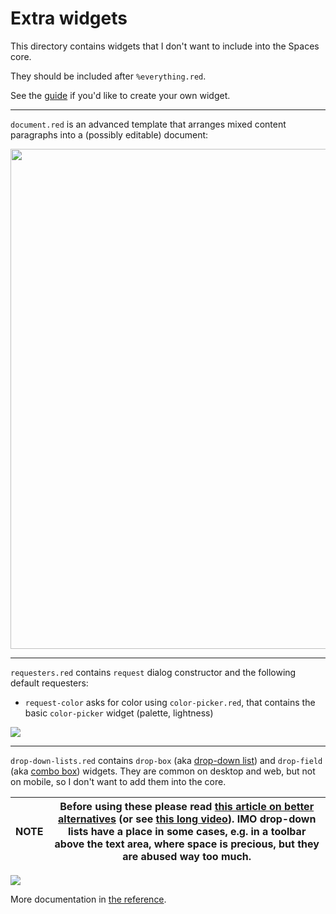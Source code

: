 # Extra widgets

This directory contains widgets that I don't want to include into the Spaces core.

They should be included after `%everything.red`.

See the [guide](guide.md) if you'd like to create your own widget. 

---

`document.red` is an advanced template that arranges mixed content paragraphs into a (possibly editable) document:

<img width=800 src=https://link.storjshare.io/raw/jwtiabvp6myahg3zzf3q5zoii7la/gif/spaces/sample-document-editor.gif></img>

---

`requesters.red` contains `request` dialog constructor and the following default requesters:
- `request-color` asks for color using `color-picker.red`, that contains the basic `color-picker` widget (palette, lightness)

![](https://link.storjshare.io/raw/jwtiabvp6myahg3zzf3q5zoii7la/gif/spaces/widget-color-picker.png)

---

`drop-down-lists.red` contains `drop-box` (aka [drop-down list](https://en.wikipedia.org/wiki/Drop-down_list)) and `drop-field` (aka [combo box](https://en.wikipedia.org/wiki/Combo_box)) widgets. They are common on desktop and web, but not on mobile, so I don't want to add them into the core.

| **NOTE** | Before using these please read [this article on better alternatives](https://medium.com/re-write/fuck-dropdowns-6-ways-to-eliminate-dropdowns-from-your-design-83efb8773675) (or see [this long video](https://youtu.be/hcYAHix-riY)). IMO drop-down lists have a place in some cases, e.g. in a toolbar above the text area, where space is precious, but they are abused way too much. |
|-|-|

![](https://link.storjshare.io/raw/jwtiabvp6myahg3zzf3q5zoii7la/gif/spaces/demo-drop-down-test.gif)

More documentation in [the reference](../reference.md#drop-box).
